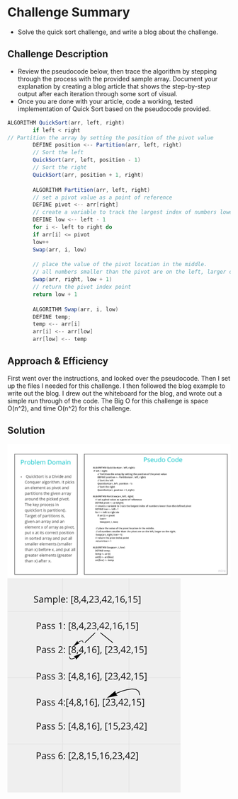 # Challenge Summary
<!-- Short summary or background information -->
* Solve the quick sort challenge, and write a blog about the challenge.
## Challenge Description
<!-- Description of the challenge -->
* Review the pseudocode below, then trace the algorithm by stepping through the process with the provided sample array. Document your explanation by creating a blog article that shows the step-by-step output after each iteration through some sort of visual.
* Once you are done with your article, code a working, tested implementation of Quick Sort based on the pseudocode provided.
```java
ALGORITHM QuickSort(arr, left, right)
        if left < right
// Partition the array by setting the position of the pivot value
        DEFINE position <-- Partition(arr, left, right)
        // Sort the left
        QuickSort(arr, left, position - 1)
        // Sort the right
        QuickSort(arr, position + 1, right)

        ALGORITHM Partition(arr, left, right)
        // set a pivot value as a point of reference
        DEFINE pivot <-- arr[right]
        // create a variable to track the largest index of numbers lower than the defined pivot
        DEFINE low <-- left - 1
        for i <- left to right do
        if arr[i] <= pivot
        low++
        Swap(arr, i, low)

        // place the value of the pivot location in the middle.
        // all numbers smaller than the pivot are on the left, larger on the right.
        Swap(arr, right, low + 1)
        // return the pivot index point
        return low + 1

        ALGORITHM Swap(arr, i, low)
        DEFINE temp;
        temp <-- arr[i]
        arr[i] <-- arr[low]
        arr[low] <-- temp
```
## Approach & Efficiency
<!-- What approach did you take? Why? What is the Big O space/time for this approach? -->
First went over the instructions, and looked over the pseudocode. Then I set up the files I needed for this challenge. I then followed the blog example to write out the blog. I drew out the whiteboard for the blog, and wrote out a simple run through of the code. The Big O for this challenge is space O(n^2), and time O(n^2) for this challenge.

## Solution
<!-- Embedded whiteboard image -->
![img](screenshot/qucksortWhiteboard.jpg)
![img](screenshot/quck-sort.jpeg)
